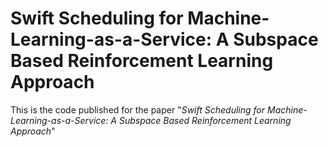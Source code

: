 # Swift Scheduling for Machine-Learning-as-a-Service: A Subspace Based Reinforcement Learning Approach

This is the code published for the paper "*Swift Scheduling for Machine-Learning-as-a-Service: A Subspace Based Reinforcement Learning Approach*"